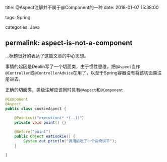 title: @Aspect注解并不属于@Component的一种
date: 2018-01-07 15:38:00

tags: Spring

categories: Java

permalink: aspect-is-not-a-component
---

...标题很好的表达了这篇文章的中心思想。

事情的起因是Deolin写了一个切面类，由于惯性思维，把`@Aspect`当作`@Controller`或`@ControllerAdvice`在用了，以至于Spring容器没有将该切面类注册进去。

正确的切面类，类级注解应该同时具有`@Aspect`和`@Component`

~~~java
@Component
@Aspect
public class cookieAspect {
    
	@Pointcut("execution(* *(..))"）
    private void point() {}

    @Before("point")
    public Object eatCookie() {
        System.out.println("调用前吃了一个曲奇饼干");
    }
    
}
~~~



